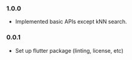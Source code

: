 ### 1.0.0
* Implemented basic APIs except kNN search.

### 0.0.1
* Set up flutter package (linting, license, etc)
